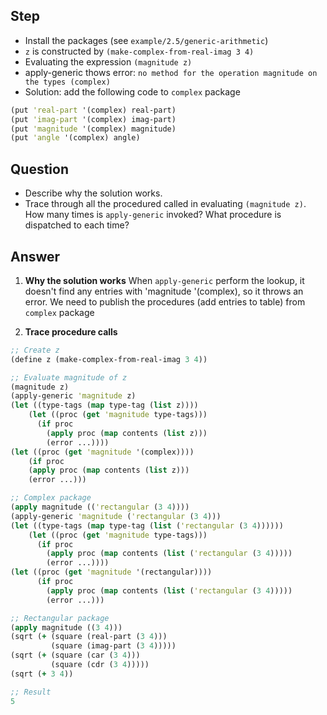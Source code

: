 ## Step

- Install the packages (see `example/2.5/generic-arithmetic`)
- `z` is constructed by `(make-complex-from-real-imag 3 4)`
- Evaluating the expression `(magnitude z)`
- apply-generic thows error: `no method for the operation magnitude on the types (complex)`
- Solution: add the following code to `complex` package

```clojure
(put 'real-part '(complex) real-part)
(put 'imag-part '(complex) imag-part)
(put 'magnitude '(complex) magnitude)
(put 'angle '(complex) angle)
```

## Question

- Describe why the solution works.
- Trace through all the procedured called in evaluating `(magnitude z)`. How many times is `apply-generic` invoked? What procedure is dispatched to each time?

## Answer

1. **Why the solution works**
   When `apply-generic` perform the lookup, it doesn't find any entries with 'magnitude '(complex), so it throws an error. We need to publish the procedures (add entries to table) from `complex` package

2. **Trace procedure calls**
```clojure
;; Create z
(define z (make-complex-from-real-imag 3 4))

;; Evaluate magnitude of z
(magnitude z)
(apply-generic 'magnitude z)
(let ((type-tags (map type-tag (list z))))
    (let ((proc (get 'magnitude type-tags)))
      (if proc
        (apply proc (map contents (list z)))
        (error ...))))
(let ((proc (get 'magnitude '(complex))))
    (if proc
    (apply proc (map contents (list z)))
    (error ...)))

;; Complex package
(apply magnitude (('rectangular (3 4))))
(apply-generic 'magnitude ('rectangular (3 4)))
(let ((type-tags (map type-tag (list ('rectangular (3 4))))))
    (let ((proc (get 'magnitude type-tags)))
      (if proc
        (apply proc (map contents (list ('rectangular (3 4)))))
        (error ...))))
(let ((proc (get 'magnitude '(rectangular))))
      (if proc
        (apply proc (map contents (list ('rectangular (3 4)))))
        (error ...)))

;; Rectangular package
(apply magnitude ((3 4)))
(sqrt (+ (square (real-part (3 4)))
         (square (imag-part (3 4)))))
(sqrt (+ (square (car (3 4)))
         (square (cdr (3 4)))))
(sqrt (+ 3 4))

;; Result
5
```
